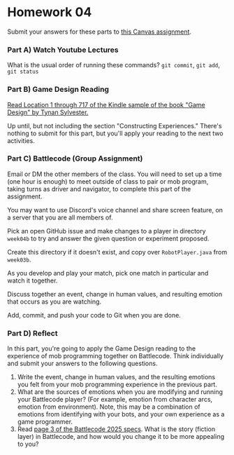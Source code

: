 # Homework 04

Submit your answers for these parts to [this Canvas assignment]().

### Part A) Watch Youtube Lectures

What is the usual order of running these commands? `git commit`, `git add`, `git status`

### Part B) Game Design Reading

[Read Location 1 through 717 of the Kindle sample of the book "Game Design" by Tynan Sylvester.](https://www.amazon.com/Designing-Games-Guide-Engineering-Experiences-ebook/dp/B00AWKX1FO/ref=tmm_kin_swatch_0)

Up until, but not including the section "Constructing Experiences." There's nothing to submit for this
part, but you'll apply your reading to the
next two activities.

### Part C) Battlecode (Group Assignment)

Email or DM the other members of the class. You will need to set up a time (one hour is enough) to meet outside of class to pair or mob program, taking turns as driver and navigator, to complete this part of the assignment.

You may want to use Discord's voice channel and share screen feature, on a server that you are all members of.

Pick an open GitHub issue and make changes to a player in directory `week04b` to try and answer the given question or experiment proposed.

Create this directory if it doesn't exist, and copy over `RobotPlayer.java` from `week03b`.

As you develop and play your match, pick one match in particular and watch it together.

Discuss together an event, change in human values, and resulting emotion that occurs as you are watching.

Add, commit, and push your code to Git when you are done.

### Part D) Reflect

In this part, you're going to apply the Game Design reading to the experience of mob programming together on Battlecode. Think individually and submit your answers to the following questions.

1) Write the event, change in human values, and the resulting emotions you felt from your mob programming experience in the previous part.
2) What are the sources of emotions when you are modifying and running your Battlecode player? (For example, emotion from character arcs, emotion from environment). Note, this may be a combination of emotions from identifying with your bots, and your own experience as a game programmer.
3) Read [page 3 of the Battlecode 2025 specs](https://releases.battlecode.org/specs/battlecode25/3.1.0/specs.pdf). What is the story (fiction layer) in Battlecode, and how would you change it to be more appealing to you?
